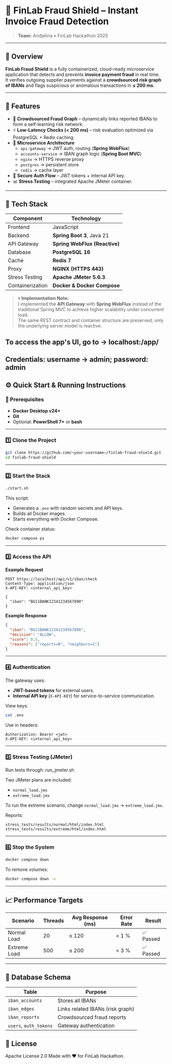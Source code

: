 # 🧾 FinLab Fraud Shield – Instant Invoice Fraud Detection

> **Team:** Andjelina • FinLab Hackathon 2025  

---

## 🚀 Overview

**FinLab Fraud Shield** is a fully containerized, cloud-ready microservice application that detects and prevents **invoice payment fraud** in real time.  
It verifies outgoing supplier payments against a **crowdsourced risk graph of IBANs** and flags suspicious or anomalous transactions in **≤ 200 ms**.

---

## 🧩 Features

- 🧠 **Crowdsourced Fraud Graph** – dynamically links reported IBANs to form a self-learning risk network.  
- ⚡ **Low-Latency Checks (< 200 ms)** – risk evaluation optimized via PostgreSQL + Redis caching.  
- 🧱 **Microservice Architecture**
  - `api-gateway` → JWT auth, routing (**Spring WebFlux**)  
  - `accounts-service` → IBAN graph logic (**Spring Boot MVC**)  
  - `nginx` → HTTPS reverse proxy  
  - `postgres` → persistent store  
  - `redis` → cache layer  
- 🔐 **Secure Auth Flow** – JWT tokens + internal API key.  
- 📊 **Stress Testing** – integrated Apache JMeter container.

---

## 🧰 Tech Stack

| Component | Technology |
|------------|-------------|
| Frontend | JavaScript |
| Backend | **Spring Boot 3**, Java 21 |
| API Gateway | **Spring WebFlux (Reactive)** |
| Database | **PostgreSQL 16** |
| Cache | **Redis 7** |
| Proxy | **NGINX (HTTPS 443)** |
| Stress Testing | **Apache JMeter 5.6.3** |
| Containerization | **Docker & Docker Compose** |

> 🌀 **Implementation Note:**  
> I implemented the **API Gateway** with **Spring WebFlux** instead of the traditional Spring MVC to achieve higher scalability under concurrent load.  
> The same REST contract and container structure are preserved; only the underlying server model is reactive.


## To access the app's UI, go to -> localhost:/app/
## Credentials: username -> admin; password: admin

## ⚙️ Quick Start & Running Instructions

### 🧾 Prerequisites
- **Docker Desktop v24+**
- **Git**
- Optional: **PowerShell 7+** or **bash**

---

### 1️⃣ Clone the Project
```bash
git clone https://github.com/<your-username>/finlab-fraud-shield.git
cd finlab-fraud-shield
```

---

### 2️⃣ Start the Stack
```bash
./start.sh
```
This script:
- Generates a `.env` with random secrets and API keys.  
- Builds all Docker images.  
- Starts everything with Docker Compose.  


Check container status:
```bash
docker compose ps
```

---

### 3️⃣ Access the API

**Example Request**
```http
POST https://localhost/api/v1/iban/check
Content-Type: application/json
X-API-KEY: <internal_api_key>

{
  "iban": "BG11BANK12341234567890"
}
```

**Example Response**
```json
{
  "iban": "BG11BANK12341234567890",
  "decision": "ALLOW",
  "score": 0.5,
  "reasons": ["reports=0", "neighbors=1"]
}
```

---

### 4️⃣ Authentication

The gateway uses:
- **JWT-based tokens** for external users.  
- **Internal API key** (`X-API-KEY`) for service-to-service communication.  

View keys:
```bash
cat .env
```

Use in headers:
```http
Authorization: Bearer <jwt>
X-API-KEY: <internal_api_key>
```

---

### 5️⃣ Stress Testing (JMeter)

Run tests through: run_jmeter.sh

Two JMeter plans are included:
- `normal_load.jmx`
- `extreme_load.jmx`

To run the extreme scenario, change `normal_load.jmx` → `extreme_load.jmx`.

Reports:
```
stress_tests/results/normal/html/index.html
stress_tests/results/extreme/html/index.html
```

---

### 6️⃣ Stop the System
```bash
docker compose down
```
To remove volumes:
```bash
docker compose down -v
```

---

## 📈 Performance Targets

| Scenario | Threads | Avg Response (ms) | Error Rate | Result |
|-----------|----------|-------------------|-------------|--------|
| Normal Load | 20 | ≤ 120 | < 1 % | ✅ Passed |
| Extreme Load | 500 | ≤ 200 | < 3 % | ✅ Passed |

---

## 🧮 Database Schema

| Table | Purpose |
|--------|----------|
| `iban_accounts` | Stores all IBANs |
| `iban_edges` | Links related IBANs (risk graph) |
| `iban_reports` | Crowdsourced fraud reports |
| `users`, `auth_tokens` | Gateway authentication |



## 🧾 License
Apache License 2.0
Made with ❤️ for FinLab Hackathon.


